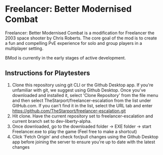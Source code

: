 # Freelancer: Better Modernised Combat

Freelancer: Better Modernised Combat is a modification for Freelancer the 2003 space shooter by Chris Roberts. The core goal of the mod is to create a fun and compelling PvE experience for solo and group players in a multiplayer setting.

BMod is currently in the early stages of active development.

## Instructions for Playtesters

1. Clone this repository using git CLI or the Github Desktop app. If you're unfamiliar with git, we suggest using Github Desktop. Once you've downloaded and installed it,  select 'Clone Repository' from the file menu and then select TheStarport/freelancer-escalation from the list under GitHub.com. If you can't find it in the list, select the URL tab and enter https://github.com/TheStarport/freelancer-escalation.git
2. Hit clone. Have the current repository set to freelancer-escalation and current branch set to dev-liberty-alpha.
3. Once downloaded, go to the downloaded folder -> EXE folder -> start Freelancer.exe to play the game (Feel free to make a shortcut)
4. Click 'Fetch Origin' and check for/pull changes using the Github Desktop app before joining the server to ensure you're up to date with the latest changes 
